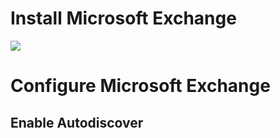 # Install Microsoft Exchange

![](https://github.com/JonmarCorpuz/SecondBrain/blob/main/Assets/Whitespace.png)

# Configure Microsoft Exchange

## Enable Autodiscover
